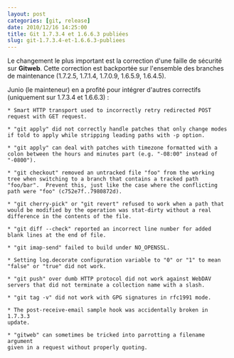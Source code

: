 ```yaml
---
layout: post
categories: [git, release]
date: 2010/12/16 14:25:00
title: Git 1.7.3.4 et 1.6.6.3 publiées
slug: git-1.7.3.4-et-1.6.6.3-publiees
---
```


Le changement le plus important est la correction d'une faille de sécurité sur **Gitweb**. Cette correction est backportée sur l'ensemble des branches de maintenance (1.7.2.5, 1.7.1.4, 1.7.0.9, 1.6.5.9, 1.6.4.5).

Junio (le mainteneur) en a profité pour intégrer d'autres correctifs (uniquement sur 1.7.3.4 et 1.6.6.3) :

    * Smart HTTP transport used to incorrectly retry redirected POST
    request with GET request.

    * "git apply" did not correctly handle patches that only change modes
    if told to apply while stripping leading paths with -p option.

    * "git apply" can deal with patches with timezone formatted with a
    colon between the hours and minutes part (e.g. "-08:00" instead of
    "-0800").

    * "git checkout" removed an untracked file "foo" from the working
    tree when switching to a branch that contains a tracked path
    "foo/bar".  Prevent this, just like the case where the conflicting
    path were "foo" (c752e7f..7980872d).

    * "git cherry-pick" or "git revert" refused to work when a path that
    would be modified by the operation was stat-dirty without a real
    difference in the contents of the file.

    * "git diff --check" reported an incorrect line number for added
    blank lines at the end of file.

    * "git imap-send" failed to build under NO_OPENSSL.

    * Setting log.decorate configuration variable to "0" or "1" to mean
    "false" or "true" did not work.

    * "git push" over dumb HTTP protocol did not work against WebDAV
    servers that did not terminate a collection name with a slash.

    * "git tag -v" did not work with GPG signatures in rfc1991 mode.

    * The post-receive-email sample hook was accidentally broken in 1.7.3.3
    update.

    * "gitweb" can sometimes be tricked into parrotting a filename argument
    given in a request without properly quoting.
